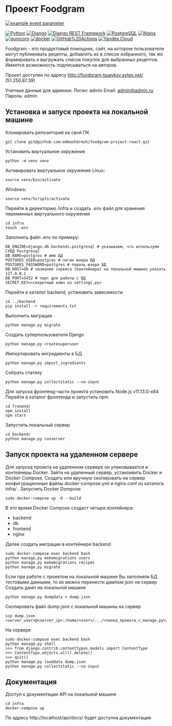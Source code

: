 # Проект Foodgram
[![example event parameter](https://github.com/mdmashdrmsh/foodgram-project-react/actions/workflows/foodgram_workflow.yml/badge.svg)](https://github.com/mdmashdrmsh/foodgram-project-react/actions/workflows/foodgram_workflow.yml)

[![Python](https://img.shields.io/badge/-Python-464646?style=flat-square&logo=Python)](https://www.python.org/)
[![Django](https://img.shields.io/badge/-Django-464646?style=flat-square&logo=Django)](https://www.djangoproject.com/)
[![Django REST Framework](https://img.shields.io/badge/-Django%20REST%20Framework-464646?style=flat-square&logo=Django%20REST%20Framework)](https://www.django-rest-framework.org/)
[![PostgreSQL](https://img.shields.io/badge/-PostgreSQL-464646?style=flat-square&logo=PostgreSQL)](https://www.postgresql.org/)
[![Nginx](https://img.shields.io/badge/-NGINX-464646?style=flat-square&logo=NGINX)](https://nginx.org/ru/)
[![gunicorn](https://img.shields.io/badge/-gunicorn-464646?style=flat-square&logo=gunicorn)](https://gunicorn.org/)
[![docker](https://img.shields.io/badge/-Docker-464646?style=flat-square&logo=docker)](https://www.docker.com/)
[![GitHub%20Actions](https://img.shields.io/badge/-GitHub%20Actions-464646?style=flat-square&logo=GitHub%20actions)](https://github.com/features/actions)
[![Yandex.Cloud](https://img.shields.io/badge/-Yandex.Cloud-464646?style=flat-square&logo=Yandex.Cloud)](https://cloud.yandex.ru/)

Foodgram - это продуктовый помощник, сайт, на котором пользователи могут публиковать рецепты, добавлять их в список избранного, так же формировать и выгружать список покупок для выбранных рецептов. Имеется возможность подписываться на авторов. 

Проект доступен по адресу http://foodgram-buaykov.sytes.net/ (51.250.87.39)

Учетные данные для админки:
Логин: admin
Email: admin@admin.ru
Пароль: admin

## Установка и запуск проекта на локальной машине

Клонировать репозиторий на свой ПК
```
git clone git@github.com:mdmashdrmsh/foodgram-project-react.git
```
Установить виртуальное окружение
```
python -m venv venv
```
Активировать виртуальное окружение
Linux:
```
source venv/bin/activate
```
Windows:
```
source venv/Scripts/activate
```
Перейти в директорию /infra и создать .env файл для хранения переменных виртуального окружения
```
cd infra
touch .env
```
Заполнить файл .env по примеру:
```
DB_ENGINE=django.db.backends.postgresql # указываем, что используем СУБД Postgresql
DB_NAME=postgres # имя БД
POSTGRES_USER=postgres # логин юзера БД
POSTGRES_PASSWORD=postgres # пароль юзера БД
DB_HOST=db # название сервиса (контейнера) на локальной машине указать 127.0.0.1
DB_PORT=5432 # порт для работы с БД
SECRET_KEY=<секретный ключ из settings.py>
```
Перейти в каталог backend, установить зависимости
```
cd ../backend
pip install -r requirements.txt
```
Выполнить миграции
```
python manage.py migrate
```
Создать суперпользователя Django
```
python manage.py createsuperuser
```
Импортировать ингредиенты в БД
```
python manage.py import_ingredients
```
Собрать статику
```
python manage.py collectstatic --no-input
```
Для запуска фронтенд-части проекта установить Node.js v11.13.0-x64
Перейти в каталог фронтенда и запустить npm
```
cd fronend/
npm install
npm start
```
Запустить локальный сервер
```
cd backend/
python manage.py runserver
```

## Запуск проекта на удаленном сервере
Для запуска проекта на удаленном сервере он упаковывается в контейнеры Docker. 
Зайти на удаленный сервер, устаноивить Docker и Docker Compose. Создать или вручную скопировать на сервер конфигурационные файлы docker-compose.yml и nginx.conf из каталога infra/ . Запустить Docker Dompose
```
sudo docker-compose up -d --build
```
В это время Docker Compose создаст четыре контейнера:
- backend
- db
- frontend
- nginx

Далее создать миграции в контейнере backend
```
sudo docker-compose exec backend bash
python manage.py makemigrations users
python manage.py makemigrations recipes
python manage.py migrate
```

Если при работе с проектом на локальной машине Вы заполняли БД тестовыми данными, то их можно перенести дампом json на сервер
Создать дамп на локальной машине
```
python manage.py dumpdata > dump.json
```
Скопировать файл dump.json с локальной машины на сервер
```
scp dump.json <server_user>@<server_ip>:/home/<user>/.../<папка_проекта_с_manage.py>/
```
На сервере
```
sudo docker-compose exec backend bash
python manage.py shell
>>> from django.contrib.contenttypes.models import ContentType
>>> ContentType.objects.all().delete()
>>> quit()
python manage.py loaddata dump.json
python manage.py collectstatic --no-input
```
## Документация
Доступ к документации API на локальной машине
```
cd infra
docker-compose up
```
По адресу http://localhost/api/docs/ будет доступна документация
